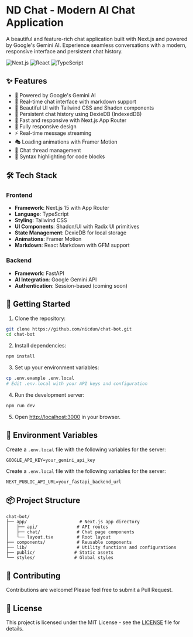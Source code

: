 # ND Chat - Modern AI Chat Application

A beautiful and feature-rich chat application built with Next.js and powered by Google's Gemini AI. Experience seamless conversations with a modern, responsive interface and persistent chat history.

![Next.js](https://img.shields.io/badge/Next.js-15.2.3-black?logo=next.js)
![React](https://img.shields.io/badge/React-19.0.0-blue?logo=react)
![TypeScript](https://img.shields.io/badge/TypeScript-5.8.2-blue?logo=typescript)

## ✨ Features

- 🤖 Powered by Google's Gemini AI
- 💬 Real-time chat interface with markdown support
- 🎨 Beautiful UI with Tailwind CSS and Shadcn components
- 💾 Persistent chat history using DexieDB (IndexedDB)
- 🚀 Fast and responsive with Next.js App Router
- 📱 Fully responsive design
- ⚡ Real-time message streaming
- 🎭 Loading animations with Framer Motion
- 🔄 Chat thread management
- 🎨 Syntax highlighting for code blocks

## 🛠️ Tech Stack

### Frontend
- **Framework**: Next.js 15 with App Router
- **Language**: TypeScript
- **Styling**: Tailwind CSS
- **UI Components**: Shadcn/UI with Radix UI primitives
- **State Management**: DexieDB for local storage
- **Animations**: Framer Motion
- **Markdown**: React Markdown with GFM support

### Backend
- **Framework**: FastAPI
- **AI Integration**: Google Gemini API
- **Authentication**: Session-based (coming soon)

## 🚀 Getting Started

1. Clone the repository:
```bash
git clone https://github.com/nicdun/chat-bot.git
cd chat-bot
```

2. Install dependencies:
```bash
npm install
```

3. Set up your environment variables:
```bash
cp .env.example .env.local
# Edit .env.local with your API keys and configuration
```

4. Run the development server:
```bash
npm run dev
```

5. Open [http://localhost:3000](http://localhost:3000) in your browser.

## 🔧 Environment Variables

Create a `.env.local` file with the following variables for the server:

```env
GOOGLE_API_KEY=your_gemini_api_key
```

Create a `.env.local` file with the following variables for the server:

```env
NEXT_PUBLIC_API_URL=your_fastapi_backend_url
```

## 📦 Project Structure

```
chat-bot/
├── app/                    # Next.js app directory
│   ├── api/               # API routes
│   ├── chat/              # Chat page components
│   └── layout.tsx         # Root layout
├── components/            # Reusable components
├── lib/                   # Utility functions and configurations
├── public/               # Static assets
└── styles/               # Global styles
```

## 🤝 Contributing

Contributions are welcome! Please feel free to submit a Pull Request.

## 📄 License

This project is licensed under the MIT License - see the [LICENSE](LICENSE) file for details.